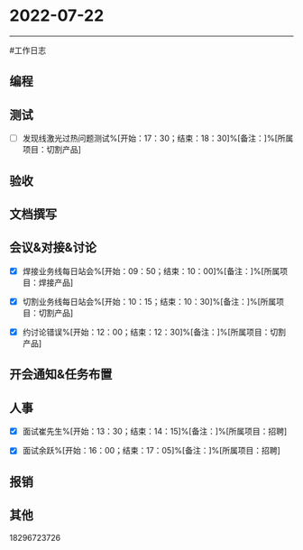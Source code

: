 # 2022-07-22 

---

#工作日志

## 编程



## 测试
- [ ] 发现线激光过热问题测试%[开始：17：30；结束：18：30]%[备注：]%[所属项目：切割产品]


## 验收 



## 文档撰写 



## 会议&对接&讨论
- [x] 焊接业务线每日站会%[开始：09：50；结束：10：00]%[备注：]%[所属项目：焊接产品]
- [x] 切割业务线每日站会%[开始：10：15；结束：10：30]%[备注：]%[所属项目：切割产品]
- [x] 约讨论错误%[开始：12：00；结束：12：30]%[备注：]%[所属项目：切割产品]


## 开会通知&任务布置



## 人事
- [x] 面试崔先生%[开始：13：30；结束：14：15]%[备注：]%[所属项目：招聘]
- [x] 面试余跃%[开始：16：00；结束：17：05]%[备注：]%[所属项目：招聘]


## 报销



## 其他

18296723726


